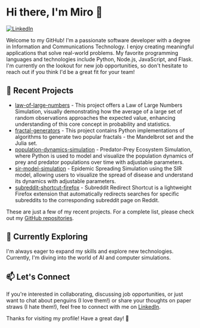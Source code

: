# Hi there, I'm Miro 👋

[![LinkedIn](https://img.shields.io/badge/LinkedIn-Connect-blue)](https://www.linkedin.com/in/miro-laukka/)

Welcome to my GitHub! I'm a passionate software developer with a degree in Information and Communications Technology. I enjoy creating meaningful applications that solve real-world problems. My favorite programming languages and technologies include Python, Node.js, JavaScript, and Flask. I'm currently on the lookout for new job opportunities, so don't hesitate to reach out if you think I'd be a great fit for your team!

## 🚀 Recent Projects

- [law-of-large-numbers](https://github.com/mirolaukka/law-of-large-numbers) - This project offers a Law of Large Numbers Simulation, visually demonstrating how the average of a large set of random observations approaches the expected value, enhancing understanding of this core concept in probability and statistics.
- [fractal-generators](https://github.com/mirolaukka/fractal-generators) - This project contains Python implementations of algorithms to generate two popular fractals - the Mandelbrot set and the Julia set.
- [population-dynamics-simulation](https://github.com/mirolaukka/population-dynamics-simulation) - Predator-Prey Ecosystem Simulation, where Python is used to model and visualize the population dynamics of prey and predator populations over time with adjustable parameters.
- [sir-model-simulation](https://github.com/mirolaukka/sir-model-simulation) - Epidemic Spreading Simulation using the SIR model, allowing users to visualize the spread of disease and understand its dynamics with adjustable parameters.
- [subreddit-shortcut-firefox](https://github.com/mirolaukka/subreddit-shortcut-firefox) - Subreddit Redirect Shortcut is a lightweight Firefox extension that automatically redirects searches for specific subreddits to the corresponding subreddit page on Reddit. 


These are just a few of my recent projects. For a complete list, please check out my [GitHub repositories](https://github.com/mirolaukka?tab=repositories).



## 🌱 Currently Exploring

I'm always eager to expand my skills and explore new technologies. Currently, I'm diving into the world of AI and computer simulations.

## 📫 Let's Connect

If you're interested in collaborating, discussing job opportunities, or just want to chat about penguins (I love them!) or share your thoughts on paper straws (I hate them!), feel free to connect with me on [LinkedIn](https://www.linkedin.com/in/miro-laukka/).

Thanks for visiting my profile! Have a great day! 🐧
